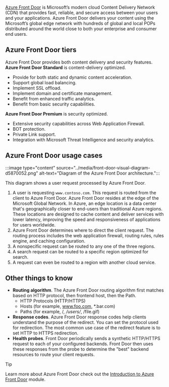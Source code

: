 

[Azure Front Door](/azure/frontdoor/front-door-overview) is Microsoft’s modern cloud Content Delivery Network (CDN) that provides fast, reliable, and secure access between your users and your applications. Azure Front Door delivers your content using the Microsoft’s global edge network with hundreds of global and local POPs distributed around the world close to both your enterprise and consumer end users.

## Azure Front Door tiers

Azure Front Door provides both content delivery and security features. **Azure Front Door Standard** is content-delivery optimized.

- Provide for both static and dynamic content acceleration.
- Support global load balancing.
- Implement SSL offload.
- Implement domain and certificate management.
- Benefit from enhanced traffic analytics.
- Benefit from basic security capabilities.

**Azure Front Door Premium** is security optimized.

- Extensive security capabilities across Web Application Firewall.
- BOT protection.
- Private Link support.
- Integration with Microsoft Threat Intelligence and security analytics.

## Azure Front Door usage cases

:::image type="content" source="../media/front-door-visual-diagram-d5870052.png" alt-text="Diagram of the Azure Front Door architecture.":::

This diagram shows a user request processed by Azure Front Door. 

1. A user is requesting `www.contoso.com`. This request is routed from the client to Azure Front Door. Azure Front Door resides at the edge of the Microsoft Global Network. In Azure, an edge location is a data center that's geographically closer to end-users than traditional Azure regions. These locations are designed to cache content and deliver services with lower latency, improving the speed and responsiveness of applications for users worldwide.
1. Azure Front Door determines where to direct the client request. The routing process includes the web application firewall, routing rules, rules engine, and caching configuration.  
1. A nonspecific request can be routed to any one of the three regions.
1. A search request can be routed to a specific region optimized for search. 
1. A request can even be routed to a region with another cloud service. 


## Other things to know

- **Routing algorithm**. The Azure Front Door routing algorithm first matches based on HTTP protocol, then frontend host, then the Path.
    -  HTTP Protocols (HTTP/HTTPS)
    -  Hosts (for example, www.foo.com, \*.bar.com)
    -  Paths (for example, /*, /users/*, /file.gif)
- **Response codes**. Azure Front Door response codes help clients understand the purpose of the redirect. You can set the protocol used for redirection. The most common use case of the redirect feature is to set HTTP to HTTPS redirection.
- **Health probes**. Front Door periodically sends a synthetic HTTP/HTTPS request to each of your configured backends. Front Door then uses these responses from the probe to determine the "best" backend resources to route your client requests.

> [!TIP]
> Learn more about Azure Front Door check out the [Introduction to Azure Front Door](/training/modules/intro-to-azure-front-door/) module.